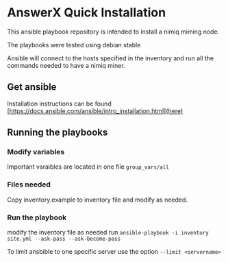 # AnswerX Quick Installation

This ansible playbook repository is intended to install a nimiq miming node.

The playbooks were tested using debian stable

Ansible will connect to the hosts specified in the inventory and run all the commands needed to have a nimiq miner.

## Get ansible
Installation instructions can be found [https://docs.ansible.com/ansible/intro_installation.html](here)

## Running the playbooks

### Modify variables
Important varaibles are located in one file `group_vars/all`

### Files needed
Copy inventory.example to inventory file and modify as needed.

### Run the playbook
modify the inventory file as needed
run 
`ansible-playbook -i inventory site.yml --ask-pass --ask-become-pass`

To limit ansbible to one specific server use the option `--limit <servername>`

